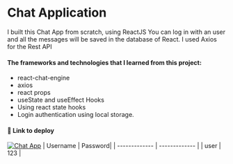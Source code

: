 # Chat Application
I built this Chat App  from scratch, using ReactJS
You can log in with an user and all the messages will be saved in the database of React.
I used Axios for the Rest API

#### The frameworks and technologies that I learned from this project:
- react-chat-engine
- axios
- react props
- useState and useEffect Hooks
- Using react state hooks
- Login authentication using local storage.


#### 🔗 Link to deploy
[![Chat App](https://img.shields.io/badge/-CHAT%20APP-blueviolet)](https://barbimt.github.io/chat-app/) 
| Username  | Password|
| ------------- | ------------- |
| user  | 123  |
